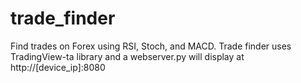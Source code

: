 # trade_finder
 Find trades on Forex using RSI, Stoch, and MACD. Trade finder uses TradingView-ta library and a webserver.py will display at http://[device_ip]:8080
